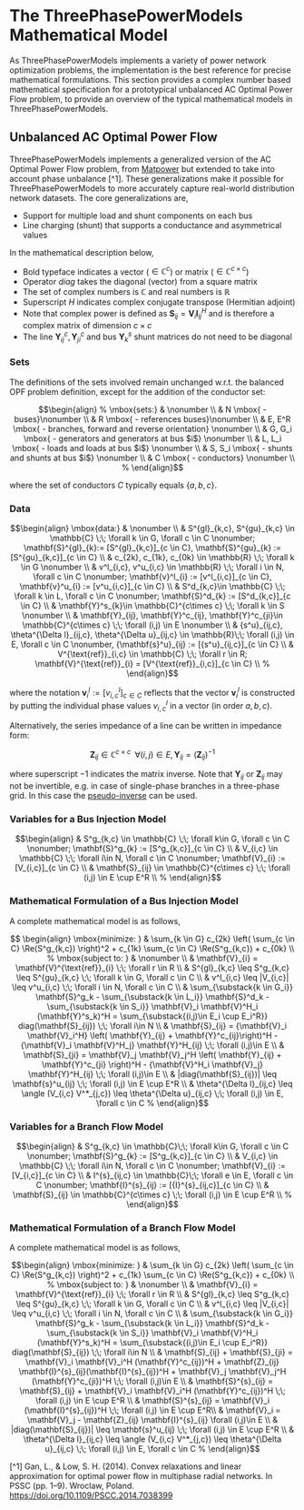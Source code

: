 # The ThreePhasePowerModels Mathematical Model

As ThreePhasePowerModels implements a variety of power network optimization problems, the implementation is the best reference for precise mathematical formulations.  This section provides a complex number based mathematical specification for a prototypical unbalanced AC Optimal Power Flow problem, to provide an overview of the typical mathematical models in ThreePhasePowerModels.


## Unbalanced AC Optimal Power Flow

ThreePhasePowerModels implements a  generalized version of the AC Optimal Power Flow problem, from [Matpower](http://www.pserc.cornell.edu/matpower/) but extended to take into account phase unbalance [^1].  These generalizations make it possible for ThreePhasePowerModels to more accurately capture real-world distribution network datasets.  The core generalizations are,

- Support for multiple load and shunt components on each bus
- Line charging (shunt) that supports a conductance and asymmetrical values

In the mathematical description below,
- Bold typeface indicates a vector ($\in \mathbb{C}^c$) or matrix ($\in \mathbb{C}^{c\times c}$)
- Operator $diag$ takes the diagonal (vector) from a square matrix
- The set of complex numbers is $\mathbb{C}$ and real numbers is $\mathbb{R}$
- Superscript $H$ indicates complex conjugate transpose (Hermitian adjoint)
- Note that complex power is defined as $\mathbf{S}_{ij} = \mathbf{V}_{i} \mathbf{I}_{ij}^H$ and is therefore a complex matrix of dimension $c \times c$
- The line $\mathbf{Y}^c_{ij}, \mathbf{Y}^c_{ji}$ and bus $\mathbf{Y}^s_{k}$ shunt matrices do not need to be diagonal


### Sets

The definitions of the sets involved remain unchanged w.r.t. the balanced OPF problem definition, except for the addition of the conductor set:
```math
\begin{align}
%
\mbox{sets:} & \nonumber \\
& N \mbox{ - buses}\nonumber \\
& R \mbox{ - references buses}\nonumber \\
& E, E^R \mbox{ - branches, forward and reverse orientation} \nonumber \\
& G, G_i \mbox{ - generators and generators at bus $i$} \nonumber \\
& L, L_i \mbox{ - loads and loads at bus $i$} \nonumber \\
& S, S_i \mbox{ - shunts and shunts at bus $i$} \nonumber \\
& C \mbox{ - conductors} \nonumber \\
%
\end{align}
```
where the set of conductors $C$ typically equals $\{ a,b,c\}$.

### Data
```math
\begin{align}
\mbox{data:} & \nonumber \\
& S^{gl}_{k,c}, S^{gu}_{k,c} \in \mathbb{C} \;\; \forall k \in G, \forall c \in C \nonumber; \mathbf{S}^{gl}_{k}:= [S^{gl}_{k,c}]_{c \in C}, \mathbf{S}^{gu}_{k} := [S^{gu}_{k,c}]_{c \in C}  \\
& c_{2k}, c_{1k}, c_{0k} \in \mathbb{R} \;\; \forall k \in G \nonumber \\
& v^l_{i,c}, v^u_{i,c} \in \mathbb{R} \;\; \forall i \in N, \forall c \in C \nonumber; \mathbf{v}^l_{i} := [v^l_{i,c}]_{c \in C}, \mathbf{v}^u_{i} := [v^u_{i,c}]_{c \in C} \\
& S^d_{k,c}\in \mathbb{C} \;\; \forall k \in L, \forall c \in C \nonumber; \mathbf{S}^d_{k} := [S^d_{k,c}]_{c \in C} \\
& \mathbf{Y}^s_{k}\in \mathbb{C}^{c\times c} \;\; \forall k \in S \nonumber \\
& \mathbf{Y}_{ij}, \mathbf{Y}^c_{ij}, \mathbf{Y}^c_{ji}\in \mathbb{C}^{c\times c} \;\; \forall (i,j) \in E \nonumber \\
& {s^u}_{ij,c}, \theta^{\Delta l}_{ij,c}, \theta^{\Delta u}_{ij,c} \in \mathbb{R}\;\; \forall (i,j) \in E, \forall c \in C \nonumber, {\mathbf{s}^u}_{ij} := [{s^u}_{ij,c}]_{c \in C} \\
& V^{\text{ref}}_{i,c}  \in \mathbb{C} \;\; \forall r \in R;  \mathbf{V}^{\text{ref}}_{i} =  [V^{\text{ref}}_{i,c}]_{c \in C} \\
%
\end{align}
```
where the notation $\mathbf{v}^l_{i} := [v^l_{i,c}]_{c \in C}$ reflects that the vector $\mathbf{v}^l_{i}$ is constructed by putting the individual phase values $v^l_{i,c}$ in a vector (in order $a,b,c$).

Alternatively, the series impedance of a line can be written in impedance form:
```math
\mathbf{Z}_{ij} \in \mathbb{C}^{c\times c} \;\; \forall (i,j) \in E \nonumber, \mathbf{Y}_{ij} = ( \mathbf{Z}_{ij})^{-1}
```
where superscript $-1$ indicates the matrix inverse. Note that $\mathbf{Y}_{ij}$ or $\mathbf{Z}_{ij}$ may not be invertible, e.g. in case of single-phase branches in a three-phase grid. In this case the [pseudo-inverse](https://en.wikipedia.org/wiki/Moore%E2%80%93Penrose_inverse) can be used.

### Variables for a Bus Injection Model

```math
\begin{align}
& S^g_{k,c}  \in \mathbb{C} \;\; \forall k\in G, \forall c \in C \nonumber; \mathbf{S}^g_{k} := [S^g_{k,c}]_{c \in C} \\
& V_{i,c}  \in \mathbb{C} \;\; \forall i\in N, \forall c \in C \nonumber; \mathbf{V}_{i} := [V_{i,c}]_{c \in C} \\
& \mathbf{S}_{ij}  \in \mathbb{C}^{c\times c} \;\; \forall (i,j) \in E \cup E^R \\
%
\end{align}
```


###  Mathematical Formulation of a Bus Injection Model

A complete mathematical model is as follows,

```math

\begin{align}
\mbox{minimize: } & \sum_{k \in G} c_{2k} \left( \sum_{c \in C} \Re(S^g_{k,c}) \right)^2 + c_{1k}  \sum_{c \in C} \Re(S^g_{k,c}) + c_{0k} \\
%
\mbox{subject to: } & \nonumber \\
& \mathbf{V}_{i} = \mathbf{V}^{\text{ref}}_{i}   \;\; \forall r \in R \\
& S^{gl}_{k,c} \leq S^g_{k,c} \leq S^{gu}_{k,c} \;\; \forall k \in G, \forall c \in C  \\
& v^l_{i,c} \leq |V_{i,c}| \leq v^u_{i,c} \;\; \forall i \in N, \forall c \in C \\
& \sum_{\substack{k \in G_i}} \mathbf{S}^g_k - \sum_{\substack{k \in L_i}} \mathbf{S}^d_k - \sum_{\substack{k \in S_i}}  \mathbf{V}_i \mathbf{V}^H_i (\mathbf{Y}^s_k)^H = \sum_{\substack{(i,j)\in E_i \cup E_i^R}} diag(\mathbf{S}_{ij}) \;\; \forall i\in N \\
& \mathbf{S}_{ij} =  {\mathbf{V}_i \mathbf{V}_i^H} \left( \mathbf{Y}_{ij} + \mathbf{Y}^c_{ij}\right)^H - {\mathbf{V}_i \mathbf{V}^H_j} \mathbf{Y}^H_{ij}  \;\; \forall (i,j)\in E \\
& \mathbf{S}_{ji} = \mathbf{V}_j \mathbf{V}_j^H \left( \mathbf{Y}_{ij} + \mathbf{Y}^c_{ji} \right)^H - {\mathbf{V}^H_i \mathbf{V}_j} \mathbf{Y}^H_{ij} \;\; \forall (i,j)\in E \\
& |diag(\mathbf{S}_{ij})| \leq \mathbf{s}^u_{ij} \;\; \forall (i,j) \in E \cup E^R \\
& \theta^{\Delta l}_{ij,c} \leq \angle (V_{i,c} V^*_{j,c}) \leq \theta^{\Delta u}_{ij,c} \;\; \forall (i,j) \in E, \forall c \in C
%
\end{align}
```


### Variables for a Branch Flow Model

```math
\begin{align}
& S^g_{k,c}  \in \mathbb{C}\;\; \forall k\in G, \forall c \in C \nonumber; \mathbf{S}^g_{k} := [S^g_{k,c}]_{c \in C} \\
& V_{i,c} \in \mathbb{C} \;\; \forall i\in N, \forall c \in C \nonumber; \mathbf{V}_{i} := [V_{i,c}]_{c \in C} \\
& I^{s}_{ij,c}  \in \mathbb{C}\;\; \forall e \in E, \forall c \in C \nonumber; \mathbf{I}^{s}_{ij} := [{I}^{s}_{ij,c}]_{c \in C} \\
& \mathbf{S}_{ij}  \in \mathbb{C}^{c\times c} \;\; \forall (i,j) \in E \cup E^R \\
%
\end{align}
```


###  Mathematical Formulation of a Branch Flow Model

A complete mathematical model is as follows,

```math
\begin{align}
\mbox{minimize: } & \sum_{k \in G} c_{2k} \left( \sum_{c \in C} \Re(S^g_{k,c}) \right)^2 + c_{1k}  \sum_{c \in C} \Re(S^g_{k,c}) + c_{0k} \\
%
\mbox{subject to: } & \nonumber \\
& \mathbf{V}_{i} = \mathbf{V}^{\text{ref}}_{i}   \;\; \forall r \in R \\
& S^{gl}_{k,c} \leq S^g_{k,c} \leq S^{gu}_{k,c} \;\; \forall k \in G, \forall c \in C  \\
& v^l_{i,c} \leq |V_{i,c}| \leq v^u_{i,c} \;\; \forall i \in N, \forall c \in C \\
& \sum_{\substack{k \in G_i}} \mathbf{S}^g_k - \sum_{\substack{k \in L_i}} \mathbf{S}^d_k - \sum_{\substack{k \in S_i}}  \mathbf{V}_i \mathbf{V}^H_i (\mathbf{Y}^s_k)^H = \sum_{\substack{(i,j)\in E_i \cup E_i^R}} diag(\mathbf{S}_{ij}) \;\; \forall i\in N \\
& \mathbf{S}_{ij} + \mathbf{S}_{ji} =  \mathbf{V}_i \mathbf{V}_i^H (\mathbf{Y}^c_{ij})^H + \mathbf{Z}_{ij} \mathbf{I}^{s}_{ij}(\mathbf{I}^{s}_{ij})^H + \mathbf{V}_j \mathbf{V}_j^H (\mathbf{Y}^c_{ji})^H  \;\; \forall (i,j)\in E \\
& \mathbf{S}^{s}_{ij} = \mathbf{S}_{ij} + \mathbf{V}_i \mathbf{V}_i^H (\mathbf{Y}^c_{ij})^H  \;\; \forall (i,j) \in E \cup E^R \\
& \mathbf{S}^{s}_{ij} = \mathbf{V}_i (\mathbf{I}^{s}_{ij})^H  \;\; \forall (i,j) \in E \cup E^R\\
& \mathbf{V}_i = \mathbf{V}_j - \mathbf{Z}_{ij} \mathbf{I}^{s}_{ij} \forall (i,j)\in E \\
& |diag(\mathbf{S}_{ij})| \leq \mathbf{s}^u_{ij} \;\; \forall (i,j) \in E \cup E^R \\
& \theta^{\Delta l}_{ij,c} \leq \angle (V_{i,c} V^*_{j,c}) \leq \theta^{\Delta u}_{ij,c} \;\; \forall (i,j) \in E, \forall c \in C
%
\end{align}
```


[^1] Gan, L., & Low, S. H. (2014). Convex relaxations and linear approximation for optimal power flow in multiphase radial networks. In PSSC (pp. 1–9). Wroclaw, Poland. https://doi.org/10.1109/PSCC.2014.7038399
